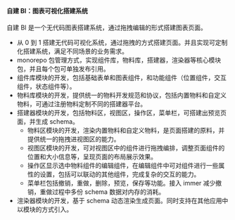 #### 自建 BI：图表可视化搭建系统

自建 BI 是一个无代码图表搭建系统，通过拖拽编辑的形式搭建图表页面。

- 从 0 到 1 搭建无代码可视化系统，通过拖拽的方式搭建页面。并且实现可定制化搭建系统，满足不同场景的业务需求。
- monorepo 包管理方式，实现组件库，物料库，搭建器，渲染器等核心模块包，并且每个包可单独发布引用。
- 组件库模块的开发，包括基础表单和图表组件，和功能组件（位置组件，交互组件，状态组件等）。
- 物料库模块的开发，提供统一的物料开发规范和协议，包括内置物料和自定义物料，可通过注册物料定制不同的搭建器平台。
- 搭建器模块的开发，包括物料区，视图区，操作区，菜单栏，可搭建出预览页面，并生成 schema。
  - 物料区模块的开发，渲染内置物料和自定义物料，是页面搭建的原料，并提供统一的拖拽进视图区的能力。
  - 视图区模块的开发，可对视图区中的组件进行拖拽编排，调整页面组件的位置和大小信息等，呈现页面的布局展示效果。
  - 操作区显示选中物料组件的编辑组件，在编辑组件中可对组件进行一些属性的设置，包括可以联动的其他组件，完成复杂的交互的能力。
  - 菜单栏包括撤销，重做，删除，预览，保存等功能。接入 immer 减少撤销，重做过程中多份 schema 数据对内存的消耗。
- 渲染器模块的开发，基于 schema 动态渲染生成页面。同时支持在其他应用中以模块的方式引入。
